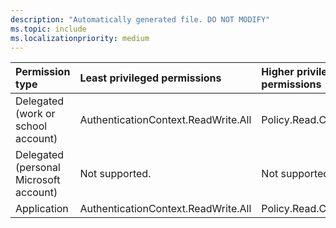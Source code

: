 ```yaml
---
description: "Automatically generated file. DO NOT MODIFY"
ms.topic: include
ms.localizationpriority: medium
---
```


|Permission type|Least privileged permissions|Higher privileged permissions|
|:---|:---|:---|
|Delegated (work or school account)|AuthenticationContext.ReadWrite.All|Policy.Read.ConditionalAccess|
|Delegated (personal Microsoft account)|Not supported.|Not supported.|
|Application|AuthenticationContext.ReadWrite.All|Policy.Read.ConditionalAccess|

